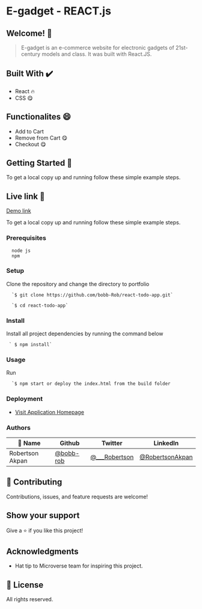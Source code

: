 # E-gadget - REACT.js

## Welcome! 👋

> E-gadget is an e-commerce website for electronic gadgets of 21st-century models and class. It was built with React.JS.

                             
## Built With ✔️

- React 🔥
- CSS 😋

## Functionalites 😄
 
- Add to Cart
- Remove from Cart 😋
- Checkout 😋

## Getting Started 🙌

To get a local copy up and running follow these simple example steps.

## Live link 🙌

[Demo link](#)

To get a local copy up and running follow these simple example steps.

### Prerequisites
```
  node js
  npm

```
### Setup
Clone the repository and change the directory to portfolio

``` 
  `$ git clone https://github.com/bobb-Rob/react-todo-app.git`

  `$ cd react-todo-app`

```

### Install
Install all project dependencies by running the command below
 
``` 
 ` $ npm install`
```
### Usage

Run
``` 
  `$ npm start or deploy the index.html from the build folder 
```

### Deployment
- [Visit Application Homepage](#)


### Authors

| 👤 Name | Github | Twitter | LinkedIn |
|------|--------|---------|----------|
|Robertson Akpan|[@bobb-rob](https://github.com/bobb-rob)|[@___Robertson](https://twitter.com/___Robertson)|[@RobertsonAkpan](https://www.linkedin.com/in/robertson-akpan-6895a0123/)|


## 🤝 Contributing

Contributions, issues, and feature requests are welcome!


## Show your support

Give a ⭐️ if you like this project!

## Acknowledgments

- Hat tip to Microverse team for inspiring this project.

## 📝 License

All rights reserved.